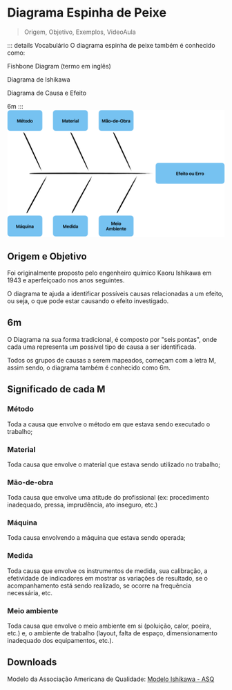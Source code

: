 # Diagrama Espinha de Peixe

> Origem, Objetivo, Exemplos, VideoAula

::: details Vocabulário 
O diagrama espinha de peixe também é conhecido como:

Fishbone Diagram (termo em inglês)

Diagrama de Ishikawa

Diagrama de Causa e Efeito

6m
:::
![Diagrama Espinha de Peixe](ishikawa.png "Diagrama Espinha de Peixe")


## Origem e Objetivo
Foi originalmente proposto pelo engenheiro químico Kaoru Ishikawa em 1943 e aperfeiçoado nos anos seguintes. 

O diagrama te ajuda a identificar possíveis causas relacionadas a um efeito, ou seja, o que pode estar causando o efeito investigado.

## 6m

O Diagrama na sua forma tradicional, é composto por "seis pontas", onde cada uma representa um possível tipo de causa a ser identificada.

Todos os grupos de causas a serem mapeados, começam com a letra M, assim sendo, o diagrama também é conhecido como 6m.


## Significado de cada M

### Método
Toda a causa que envolve o método em que estava sendo executado o trabalho;

### Material
Toda causa que envolve o material que estava sendo utilizado no trabalho;

### Mão-de-obra
Toda causa que envolve uma atitude do profissional (ex: procedimento inadequado, pressa, imprudência, ato inseguro, etc.)

### Máquina
Toda causa envolvendo a máquina que estava sendo operada;

### Medida
Toda causa que envolve os instrumentos de medida, sua calibração, a efetividade de indicadores em mostrar as variações de resultado, se o acompanhamento está sendo realizado, se ocorre na frequência necessária, etc.

### Meio ambiente 
Toda causa que envolve o meio ambiente em si (poluição, calor, poeira, etc.) e, o ambiente de trabalho (layout, falta de espaço, dimensionamento inadequado dos equipamentos, etc.).

## Downloads

Modelo da Associação Americana de Qualidade: 
[Modelo Ishikawa - ASQ](https://asq.org/-/media/public/sixsigma/tools-exchange/fishbone-cause-and-effect-diagram.xls?la=pt)
